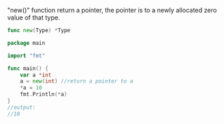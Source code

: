 <!--
 * @Author: Nettor
 * @Date: 2020-06-09 17:40:24
 * @LastEditors: Nettor
 * @LastEditTime: 2020-06-09 17:49:17
 * @Description: file content
-->

"new()" function return a pointer, the pointer is to a newly allocated zero value of that type.

```go
func new(Type) *Type
```

```go
package main

import "fmt"

func main() {
    var a *int
    a = new(int) //return a pointer to a
    *a = 10
    fmt.Println(*a)
}
//output:
//10
```

